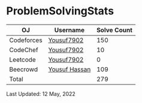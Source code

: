 # ProblemSolvingStats


| OJ | Username | Solve Count |
| -- | -------- | ----------- |
| Codeforces | [Yousuf7902](https://codeforces.com/profile/yousuf7902) | 150 |
| CodeChef | [Yousuf7902](https://www.codechef.com/users/yousuf_7902) | 10 |
| Leetcode | [Yousuf7902](https://leetcode.com/Yousuf_7902/) | 0 |
| Beecrowd | [Yousuf Hassan](https://www.beecrowd.com.br/judge/en/profile/553291) | 109 |
| Total | | 279 |

Last Updated: 12 May, 2022
